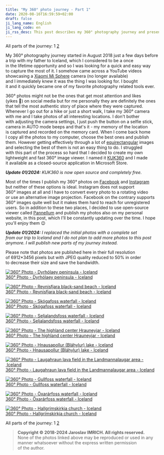 ```yaml
---
title: "My 360° photo journey - Part 1"
date: 2020-08-16T16:59:59+02:00
draft: false
ji_lang_name: English
ji_lang_code: en
ji_rss_desc: This post describes my 360° photography journey and presents some of my 360° photos.
---
```


All parts of the journey: 
1 
[2](/my-360-photo-journey-part-2/) 

My 360° photography journey started in August 2018 just a few days before a trip with my father to Iceland, which I considered to be a once in the lifetime opportunity and so I was looking for a quick and easy way to capture the most of it. 
I somehow came across a YouTube videos showcasing a [Xiaomi Mi Sphere][1] camera (no longer available) and I immediately knew it was the thing I was looking for. 
I bought it and it quickly became one of my favorite photography related tools ever.

360° photos might not be the ones that get most attention and likes (yikes 😬) on social media but for me personally they are definitely the ones that tell the most authentic story of place where they were captured. 
Whenever I go out for a hike or just a short walk, I take my 360° camera with me and I take photos of all interesting locations. 
I don't bother with adjusting the camera settings, I just push the button on a selfie stick, camera in AUTO mode beeps and that's it - my memory of the location is captured and recorded on the memory card. 
When I come back home I copy all the photos to my computer, choose the best ones and publish them. 
However getting effectively through a lot of [equirectangular][2] images and selecting the best of them is not an easy thing to do. 
I struggled with this part of the process so hard that I decided to create my own lightweight and fast 360° image viewer. 
I named it [KUK360][3] and I made it available as a closed-source application in Microsoft Store.

_**Update 01/2024:** KUK360 is now open source and completely free._

Most of the times I publish my 360° photos on [Facebook][5] and [Instagram][6] but neither of these options is ideal. 
Instagram does not support 360° images at all and I have to convert every photo to a rotating video or use an alternative image projection. 
Facebook on the contrary supports 360° images quite well but it makes them hard to reach for unregistered users. 
So in addition to these two places, I decided to use open-source viewer called [Pannellum][7] and publish my photos also on my personal website, in this post, which I'll be constantly updating over the time. I hope you'll enjoy them 😉

_**Update 01/2024:** I replaced the initial photos with a complete set from our trip to Iceland and I do not plan to add more photos to this post anymore. I will publish new parts of my journey instead._

Please note that photos are published here in their full resolution of 6912*3456 pixels but with JPEG quality reduced to 50% in order to decrease their size and save the bandwidth.

[![360° Photo - Dyrhólaey peninsula - Iceland](IMG_20180809_131427_Dyrholaey_cover.jpg)](pannellum.htm#autoLoad=true&panorama=IMG_20180809_131427_Dyrholaey.jpg)  
[360° Photo - Dyrhólaey peninsula - Iceland](pannellum.htm#autoLoad=true&panorama=IMG_20180809_131427_Dyrholaey.jpg)

[![360° Photo - Reynisfjara black-sand beach - Iceland](IMG_20180809_141454_Reynisfjara_cover.jpg)](pannellum.htm#autoLoad=true&panorama=IMG_20180809_141454_Reynisfjara.jpg)  
[360° Photo - Reynisfjara black-sand beach - Iceland](pannellum.htm#autoLoad=true&panorama=IMG_20180809_141454_Reynisfjara.jpg)

[![360° Photo - Skógafoss waterfall - Iceland](IMG_20180809_183920_Skogafoss_cover.jpg)](pannellum.htm#autoLoad=true&panorama=IMG_20180809_183920_Skogafoss.jpg)  
[360° Photo - Skógafoss waterfall - Iceland](pannellum.htm#autoLoad=true&panorama=IMG_20180809_183920_Skogafoss.jpg)

[![360° Photo - Seljalandsfoss waterfall - Iceland](IMG_20180809_194519_Seljalandsfoss_cover.jpg)](pannellum.htm#autoLoad=true&panorama=IMG_20180809_194519_Seljalandsfoss.jpg)  
[360° Photo - Seljalandsfoss waterfall - Iceland](pannellum.htm#autoLoad=true&panorama=IMG_20180809_194519_Seljalandsfoss.jpg)

[![360° Photo - The highland center Hrauneyjar - Iceland](IMG_20180811_094101_Hrauneyjar_cover.jpg)](pannellum.htm#autoLoad=true&panorama=IMG_20180811_094101_Hrauneyjar.jpg)  
[360° Photo - The highland center Hrauneyjar - Iceland](pannellum.htm#autoLoad=true&panorama=IMG_20180811_094101_Hrauneyjar.jpg)

[![360° Photo - Hnausapollur (Bláhylur) lake - Iceland](IMG_20180811_111555_Blahylur_cover.jpg)](pannellum.htm#autoLoad=true&panorama=IMG_20180811_111555_Blahylur.jpg)  
[360° Photo - Hnausapollur (Bláhylur) lake - Iceland](pannellum.htm#autoLoad=true&panorama=IMG_20180811_111555_Blahylur.jpg)

[![360° Photo - Laugahraun lava field in the Landmannalaugar area - Iceland](IMG_20180811_141328_Landmannalaugar_cover.jpg)](pannellum.htm#autoLoad=true&panorama=IMG_20180811_141328_Landmannalaugar.jpg)  
[360° Photo - Laugahraun lava field in the Landmannalaugar area - Iceland](pannellum.htm#autoLoad=true&panorama=IMG_20180811_141328_Landmannalaugar.jpg)

[![360° Photo - Gullfoss waterfall - Iceland](IMG_20180812_110854_Gullfoss_cover.jpg)](pannellum.htm#autoLoad=true&panorama=IMG_20180812_110854_Gullfoss.jpg)  
[360° Photo - Gullfoss waterfall - Iceland](pannellum.htm#autoLoad=true&panorama=IMG_20180812_110854_Gullfoss.jpg)

[![360° Photo - Öxarárfoss waterfall - Iceland](IMG_20180812_151049_Oxararfoss_cover.jpg)](pannellum.htm#autoLoad=true&panorama=IMG_20180812_151049_Oxararfoss.jpg)  
[360° Photo - Öxarárfoss waterfall - Iceland](pannellum.htm#autoLoad=true&panorama=IMG_20180812_151049_Oxararfoss.jpg)

[![360° Photo - Hallgrímskirkja church - Iceland](IMG_20180813_150536_Hallgrimskirkja_cover.jpg)](pannellum.htm#autoLoad=true&panorama=IMG_20180813_150536_Hallgrimskirkja.jpg)  
[360° Photo - Hallgrímskirkja church - Iceland](pannellum.htm#autoLoad=true&panorama=IMG_20180813_150536_Hallgrimskirkja.jpg)

All parts of the journey: 
1 
[2](/my-360-photo-journey-part-2/) 

> **Copyright &copy; 2018-2024 Jaroslav IMRICH. All rights reserved.**  
> None of the photos linked above may be reproduced or used in any manner whatsoever without the express written permission of the author.

[1]: https://web.archive.org/web/20220706192732/https://www.mi.com/us/mi-sphere-camera-kit
[2]: https://en.wikipedia.org/wiki/Equirectangular_projection
[3]: https://www.kuk360.com/
[4]: https://www.microsoft.com/en-us/p/kuk360/9nl0dh6zp7jv
[5]: https://www.facebook.com/jimrich.sk
[6]: https://www.instagram.com/jaroslav.imrich/
[7]: https://pannellum.org/